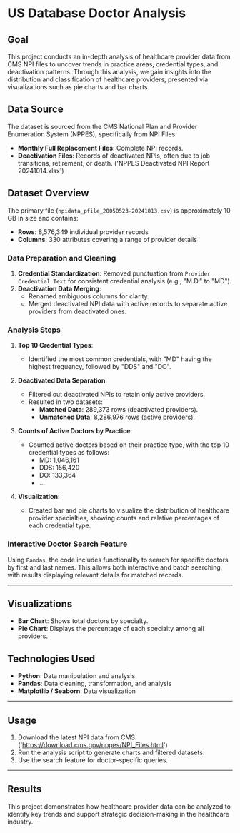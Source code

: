 # US Database Doctor Analysis

## Goal
This project conducts an in-depth analysis of healthcare provider data from CMS NPI files to uncover trends in practice areas, credential types, and deactivation patterns. Through this analysis, we gain insights into the distribution and classification of healthcare providers, presented via visualizations such as pie charts and bar charts.

## Data Source
The dataset is sourced from the CMS National Plan and Provider Enumeration System (NPPES), specifically from NPI Files:
- **Monthly Full Replacement Files**: Complete NPI records.
- **Deactivation Files**: Records of deactivated NPIs, often due to job transitions, retirement, or death. ('NPPES Deactivated NPI Report 20241014.xlsx')

## Dataset Overview
The primary file (`npidata_pfile_20050523-20241013.csv`) is approximately 10 GB in size and contains:
- **Rows**: 8,576,349 individual provider records
- **Columns**: 330 attributes covering a range of provider details

### Data Preparation and Cleaning
1. **Credential Standardization**: Removed punctuation from `Provider Credential Text` for consistent credential analysis (e.g., "M.D." to "MD").
2. **Deactivation Data Merging**:
   - Renamed ambiguous columns for clarity.
   - Merged deactivated NPI data with active records to separate active providers from deactivated ones.

### Analysis Steps
1. **Top 10 Credential Types**:
   - Identified the most common credentials, with "MD" having the highest frequency, followed by "DDS" and "DO".

2. **Deactivated Data Separation**:
   - Filtered out deactivated NPIs to retain only active providers.
   - Resulted in two datasets:
     - **Matched Data**: 289,373 rows (deactivated providers).
     - **Unmatched Data**: 8,286,976 rows (active providers).

3. **Counts of Active Doctors by Practice**:
   - Counted active doctors based on their practice type, with the top 10 credential types as follows:
     - MD: 1,046,161
     - DDS: 156,420
     - DO: 133,364
     - ...

4. **Visualization**:
   - Created bar and pie charts to visualize the distribution of healthcare provider specialties, showing counts and relative percentages of each credential type.

### Interactive Doctor Search Feature
Using `Pandas`, the code includes functionality to search for specific doctors by first and last names. This allows both interactive and batch searching, with results displaying relevant details for matched records.

---

## Visualizations
- **Bar Chart**: Shows total doctors by specialty.
- **Pie Chart**: Displays the percentage of each specialty among all providers.

## Technologies Used
- **Python**: Data manipulation and analysis
- **Pandas**: Data cleaning, transformation, and analysis
- **Matplotlib / Seaborn**: Data visualization

---

## Usage
1. Download the latest NPI data from CMS.('https://download.cms.gov/nppes/NPI_Files.html')
2. Run the analysis script to generate charts and filtered datasets.
3. Use the search feature for doctor-specific queries.

---

## Results
This project demonstrates how healthcare provider data can be analyzed to identify key trends and support strategic decision-making in the healthcare industry.
